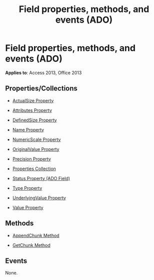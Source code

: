 ﻿---
title: Field properties, methods, and events (ADO)
TOCTitle: Properties, Methods, and Events
ms:assetid: 41169853-7c6b-500e-df6b-cf7083a930a9
ms:mtpsurl: https://msdn.microsoft.com/library/JJ249186(v=office.15)
ms:contentKeyID: 48544444
ms.date: 09/18/2015
mtps_version: v=office.15
---

# Field properties, methods, and events (ADO)


**Applies to**: Access 2013, Office 2013

## Properties/Collections

- [ActualSize Property](actualsize-property-ado.md)

- [Attributes Property](attributes-property-ado.md)

- [DefinedSize Property](definedsize-property-ado.md)

- [Name Property](name-property-ado.md)

- [NumericScale Property](numericscale-property-ado.md)

- [OriginalValue Property](originalvalue-property-ado.md)

- [Precision Property](precision-property-ado.md)

- [Properties Collection](properties-collection-ado.md)

- [Status Property (ADO Field)](status-property-ado-field.md)

- [Type Property](type-property-ado.md)

- [UnderlyingValue Property](underlyingvalue-property-ado.md)

- [Value Property](value-property-ado.md)

## Methods

- [AppendChunk Method](appendchunk-method-ado.md)

- [GetChunk Method](getchunk-method-ado.md)

## Events

None.

